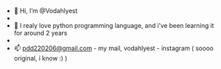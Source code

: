 - 👋 Hi, I’m @Vodahlyest
- 
- 👀 I realy love python programming language, and i've been learning it for around 2 years
- 
- 📫 pdd220206@gmail.com - my mail,  vodahlyest - instagram ( soooo original, i know :) )

<!---
Vodahlyest/Vodahlyest is a ✨ special ✨ repository because its `README.md` (this file) appears on your GitHub profile.
You can click the Preview link to take a look at your changes.
--->
